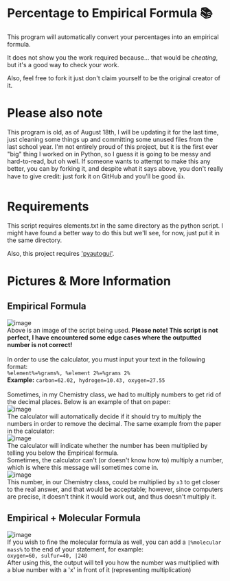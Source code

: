 # Percentage to Empirical Formula :books:
This program will automatically convert your percentages into an empirical formula.

It does not show you the work required because... that would be *cheating*, but it's a good way to check your work.

Also, feel free to fork it just don't claim yourself to be the original creator of it.

# Please also note
This program is old, as of August 18th, I will be updating it for the last time, just cleaning some things up and committing some unused files from the last school year. I'm not entirely proud of this project, but it is the first ever "big" thing I worked on in Python, so I guess it is going to be messy and hard-to-read, but oh well. If someone wants to attempt to make this any better, you can by forking it, and despite what it says above, you don't really have to give credit: just fork it on GitHub and you'll be good :thumbsup:.

# Requirements
This script requires elements.txt in the same directory as the python script. I might have found a better way to do this but we'll see, for now, just put it in the same directory.

Also, this project requires ['pyautogui'](https://github.com/asweigart/pyautogui).

# Pictures & More Information
## Empirical Formula
![image](https://user-images.githubusercontent.com/61170080/207385898-68195192-e9e6-4b8c-a885-f4229468d952.png)
<br>
Above is an image of the script being used. <strong>Please note! This script is not perfect, I have encountered some edge cases where the outputted number is not correct!</strong>
<br> <br>
In order to use the calculator, you must input your text in the following format:
<br>
`%element%=%grams%, %element 2%=%grams 2%`
<br>
<strong>Example:</strong> `carbon=62.02, hydrogen=10.43, oxygen=27.55`
<br> <br>
Sometimes, in my Chemistry class, we had to multiply numbers to get rid of the decimal places. Below is an example of that on paper:
<br>
![image](https://user-images.githubusercontent.com/61170080/207388223-e43b8cb1-dfff-494d-8b19-4f7aa7b086cb.png)
<br>
The calculator will automatically decide if it should try to multiply the numbers in order to remove the decimal. The same example from the paper in the calculator:
<br>
![image](https://user-images.githubusercontent.com/61170080/207388327-f334060e-9a10-429d-bfa8-e61fa1bb90ff.png)
<br>
The calculator will indicate whether the number has been multiplied by telling you below the Empirical formula.
<br>
Sometimes, the calculator can't (or doesn't know how to) multiply a number, which is where this message will sometimes come in.
<br>
![image](https://user-images.githubusercontent.com/61170080/207388544-d81788d9-09a2-43c8-90aa-326d1df7617e.png)
<br>
This number, in our Chemistry class, could be multiplied by `x3` to get closer to the real answer, and that would be acceptable; however, since computers are precise, it doesn't think it would work out, and thus doesn't multiply it.

## Empirical + Molecular Formula
![image](https://user-images.githubusercontent.com/61170080/207387385-392cf709-5da5-4c27-af7e-b7c54ed6ca8b.png)
<br>
If you wish to fine the molecular formula as well, you can add a `|%molecular mass%` to the end of your statement, for example:
<br>
`oxygen=60, sulfur=40, |240`
<br>
After using this, the output will tell you how the number was multiplied with a blue number with a 'x' in front of it (representing multiplication)
